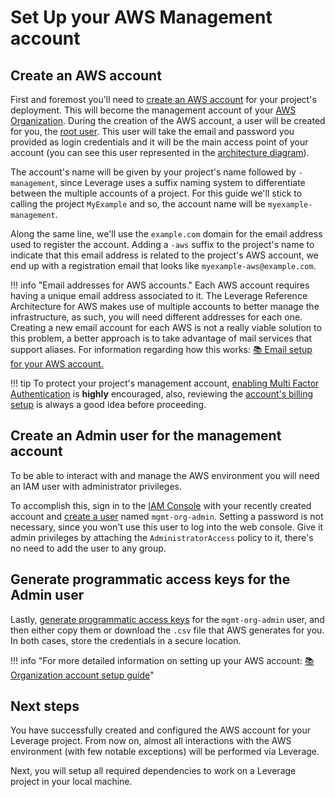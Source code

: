 # Set Up your AWS Management account

## Create an AWS account
First and foremost you'll need to [create an AWS account](../user-guide/features/organization/organization-init.md) for your project's deployment. This will become the management account of your [AWS Organization](https://docs.aws.amazon.com/organizations/latest/userguide/orgs_getting-started_concepts.html). During the creation of the AWS account, a user will be created for you, the [root user](https://docs.aws.amazon.com/IAM/latest/UserGuide/id_root-user.html). This user will take the email and password you provided as login credentials and it will be the main access point of your account (you can see this user represented in the [architecture diagram](../introduction/#introduction)).

The account's name will be given by your project's name followed by `-management`, since Leverage uses a suffix naming system to differentiate between the multiple accounts of a project. For this guide we'll stick to calling the project `MyExample` and so, the account name will be `myexample-management`. 

Along the same line, we'll use the `example.com` domain for the email address used to register the account. Adding a `-aws` suffix to the project's name to indicate that this email address is related to the project's AWS account, we end up with a registration email that looks like `myexample-aws@example.com`.

!!! info "Email addresses for AWS accounts."
        Each AWS account requires having a unique email address associated to it. The Leverage Reference Architecture for AWS makes use of multiple accounts to better manage the infrastructure, as such, you will need different addresses for each one. Creating a new email account for each AWS is not a really viable solution to this problem, a better approach is to take advantage of mail services that support aliases. For information regarding how this works: [:books: Email setup for your AWS account.](../../user-guide/features/organization/organization-init/#pre-requisites)

!!! tip
        To protect your project's management account, [enabling Multi Factor Authentication](https://docs.aws.amazon.com/IAM/latest/UserGuide/id_root-user.html#id_root-user_manage_mfa) is **highly** encouraged, also, reviewing the [account's billing setup](https://console.aws.amazon.com/billing/home?#/account) is always a good idea before proceeding.

## Create an Admin user for the management account
To be able to interact with and manage the AWS environment you will need an IAM user with administrator privileges.

To accomplish this, sign in to the [IAM Console](https://console.aws.amazon.com/iam/) with your recently created account and [create a user](https://docs.aws.amazon.com/mediapackage/latest/ug/setting-up-create-iam-user.html) named `mgmt-org-admin`. Setting a password is not necessary, since you won't use this user to log into the web console. Give it admin privileges by attaching the `AdministratorAccess` policy to it, there's no need to add the user to any group.


## Generate programmatic access keys for the Admin user
Lastly, [generate programmatic access keys](https://docs.aws.amazon.com/IAM/latest/UserGuide/id_credentials_access-keys.html#Using_CreateAccessKey) for the `mgmt-org-admin` user, and then either copy them or download the `.csv` file that AWS generates for you. In both cases, store the credentials in a secure location.

!!! info "For more detailed information on setting up your AWS account: [:books: Organization account setup guide](../../user-guide/features/organization/organization-init#user-guide)"

## Next steps
You have successfully created and configured the AWS account for your Leverage project. From now on, almost all interactions with the AWS environment (with few notable exceptions) will be performed via Leverage.

Next, you will setup all required dependencies to work on a Leverage project in your local machine.
